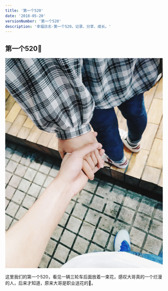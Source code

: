 ```yaml
---
title: '第一个520'
date: '2018-05-20'
versionNumber: '第一个520'
description: '幸福日志-第一个520，记录、分享、成长。'
---
```


## 第一个520🫣

![IMG_1](../../assets/IMG_2.webp)

这里我们的第一个520，看见一辆三轮车后面放着一束花，感叹大哥真的一个烂漫的人，后来才知道，原来大哥是职业送花的🥲。

